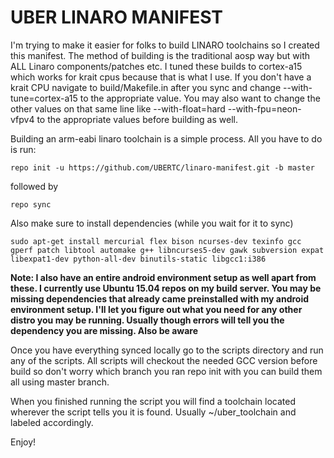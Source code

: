UBER LINARO MANIFEST
===========

I'm trying to make it easier for folks to build LINARO toolchains so I created this manifest. The method of building is the traditional aosp way but with ALL Linaro components/patches etc. I tuned these builds to cortex-a15 which works for krait cpus because that is what I use.  If you don't have a krait CPU navigate to build/Makefile.in after you sync and change --with-tune=cortex-a15 to the appropriate value.  You may also want to change the other values on that same line like --with-float=hard --with-fpu=neon-vfpv4 to the appropriate values before building as well.

Building an arm-eabi linaro toolchain is a simple process. All you have to do is run:

    repo init -u https://github.com/UBERTC/linaro-manifest.git -b master 

followed by

    repo sync

Also make sure to install dependencies (while you wait for it to sync)

    sudo apt-get install mercurial flex bison ncurses-dev texinfo gcc gperf patch libtool automake g++ libncurses5-dev gawk subversion expat libexpat1-dev python-all-dev binutils-static libgcc1:i386

**Note: I also have an entire android environment setup as well apart from these.  I currently use Ubuntu 15.04 repos on my build server.  You may be missing dependencies that already came preinstalled with my android environment setup.  I'll let you figure out what you need for any other distro you may be running. Usually though errors will tell you the dependency you are missing. Also be aware**

Once you have everything synced locally go to the scripts directory and run any of the scripts. All scripts will checkout the needed GCC version before build so don't worry which branch you ran repo init with you can build them all using master branch.

When you finished running the script you will find a toolchain located wherever the script tells you it is found.  Usually ~/uber_toolchain and labeled accordingly.

Enjoy!
